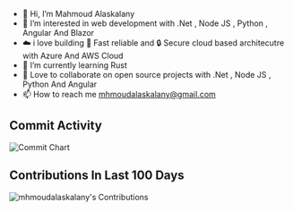 - 👋 Hi, I’m Mahmoud Alaskalany
- 👀 I’m interested in web development with .Net , Node JS , Python , Angular And Blazor
- ☁️ i love building  🚀 Fast reliable and 🔒 Secure cloud based architecutre with Azure And AWS Cloud
- 🌱 I’m currently learning Rust 
- 💞️ Love to collaborate on open source projects with .Net , Node JS , Python And Angular
- 📫 How to reach me mhmoudalaskalany@gmail.com


## Commit Activity

![Commit Chart](https://ghchart.rshah.org/mhmoudalaskalany)

## Contributions In Last 100 Days
![mhmoudalaskalany's Contributions](https://github.pumbas.net/api/contributions/mhmoudalaskalany?days=100&colour=DF9149&bgColour=161B22&dotColour=D04E4E)
<!---
mhmoudalaskalany/mhmoudalaskalany is a ✨ special ✨ repository because its `README.md` (this file) appears on your GitHub profile.
You can click the Preview link to take a look at your changes.
--->
